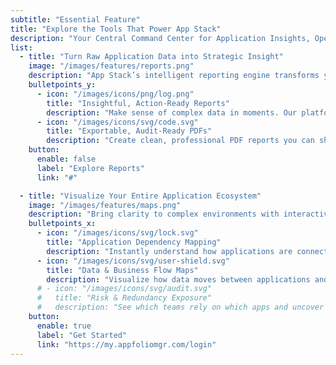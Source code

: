 ```yaml
---
subtitle: "Essential Feature"
title: "Explore the Tools That Power App Stack"
description: "Your Central Command Center for Application Insights, Operational Oversight, and Strategic IT Management — All in One Place."
list:
  - title: "Turn Raw Application Data into Strategic Insight"
    image: "/images/features/reports.png"
    description: "App Stack’s intelligent reporting engine transforms your application portfolio into a source of clarity — helping you uncover opportunities and identify redundancies"
    bulletpoints_y:
      - icon: "/images/icons/png/log.png"
        title: "Insightful, Action-Ready Reports"
        description: "Make sense of complex data in moments. Our platform distills scattered metrics into clear, executive-ready insights—revealing what’s driving performance, where costs are rising, and how to take action with confidence."
      - icon: "/images/icons/svg/code.svg"
        title: "Exportable, Audit-Ready PDFs"
        description: "Create clean, professional PDF reports you can share with stakeholders, use in board meetings, or submit during compliance reviews — no extra formatting, no manual work."
    button:
      enable: false
      label: "Explore Reports"
      link: "#"

  - title: "Visualize Your Entire Application Ecosystem"
    image: "/images/features/maps.png"
    description: "Bring clarity to complex environments with interactive maps of your applications, datasets, and organizational structure."
    bulletpoints_x:
      - icon: "/images/icons/svg/lock.svg"
        title: "Application Dependency Mapping"
        description: "Instantly understand how applications are connected, where dependencies exist, and how changes in one system could ripple through others."
      - icon: "/images/icons/svg/user-shield.svg"
        title: "Data & Business Flow Maps"
        description: "Visualize how data moves between applications and teams. See which departments depend on which tools — and spot inefficiencies before they grow."
      # - icon: "/images/icons/svg/audit.svg"
      #   title: "Risk & Redundancy Exposure"
      #   description: "See which teams rely on which apps and uncover opportunities for optimization."
    button:
      enable: true
      label: "Get Started"
      link: "https://my.appfoliomgr.com/login"
---
```

